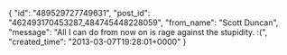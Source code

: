  {
   "id": "489529727749631",
   "post_id": "462493170453287_484745448228059",
   "from_name": "Scott Duncan",
   "message": "All I can do from now on is rage against the stupidity. :(",
   "created_time": "2013-03-07T19:28:01+0000"
 }
